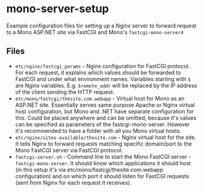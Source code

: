 # mono-server-setup

Example configuration files for setting up a Nginx server to forward request to a Mono ASP.NET site via FastCGI and Mono's `fastcgi-mono-server4`

## Files

* `etc/nginx/fastcgi_params` - Nginx configuration for FastCGI protocol. For each request, it explains which values should be forwarded to FastCGI and under what environment names. Variables starting with `$` are Nginx variables. E.g. `$remote_addr` will be replaced by the IP address of the client sending the HTTP request.
* `etc/mono/fastcgi/thesite.com.webapp` - Virtual host for Mono as an ASP.NET site. Essentially serves same purpose Apache or Nginx virtual host configuration, but Mono and .NET have separate configuration for this. Could be placed anywhere and can be omitted, because it's values can be specified as parameters of the fastcgi-mono-server. However it's recommended to have a folder with all you Mono virtual hosts.
*  `etc/nginx/sites-available/thesite.com` - Nginx virtual host for the site. It tells Nginx to forward requests matching specific domain/port to the Mono FastCGI server via FastCGI protocol.
* `fastcgi-server.sh` - Command line to start the Mono FastCGI server - `fastcgi-mono-server`. It should know which applications it should host (in this setup it's via etc/mono/fastcgi/thesite.com.webapp configuration) and on which port it should listen for FastCGI requests (sent from Nginx for each request it receives).
